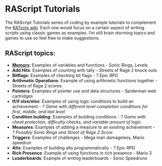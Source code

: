 # RAScript Tutorials

The RAScript Tutorials series of coding by example tutorials to complement the [RATools wiki](https://github.com/Jamiras/RATools/wiki). Each one would focus on a certain aspect of writing scripts using classic games as examples. I’m still brain storming topics and games to use so feel free to make suggestions.

## RAScript topics:
* [**Memory**](https://github.com/Etron-RA/RetroAchievements/tree/main/Tutorials/01_Memory): Examples of variables and functions - Sonic Rings, Levels
* **Add Hits**: Examples of counting with tally - Streets of Rage 2 knock outs
* **Bitflags**: Examples of checking bit flags - *? Epic RPG*
* **Arithmetic Operations**: Example of using arithmetic functions together - Streets of Rage 2 scores
* **Pointers**: Examples of pointer use and data structures - Spiderman web cartridges
* **If/if else/else**: Examples of using logic conditions to build an achievement - *? Game with different level completion conditions for first, middle, and last level*
* **Condition building**: Examples of building conditions - *? Game with cheat protection, difficulty checks, and variable amount of logic.*
* **Measures**: Examples of adding a measure to an existing achievement - *? Possibly Sonic Rings and Street of Rage 2 Score*
* **Triggers**: Examples of challenges - Mega man damageless, Mario speedrun
* **Alts**: Examples of building alts programmatically - *? Epic RPG*
* **Rich Presence**: Example of using functions in rich presence - Mario 3
* **Leaderboards**: Example of writing leaderboards - Sonic Speedruns